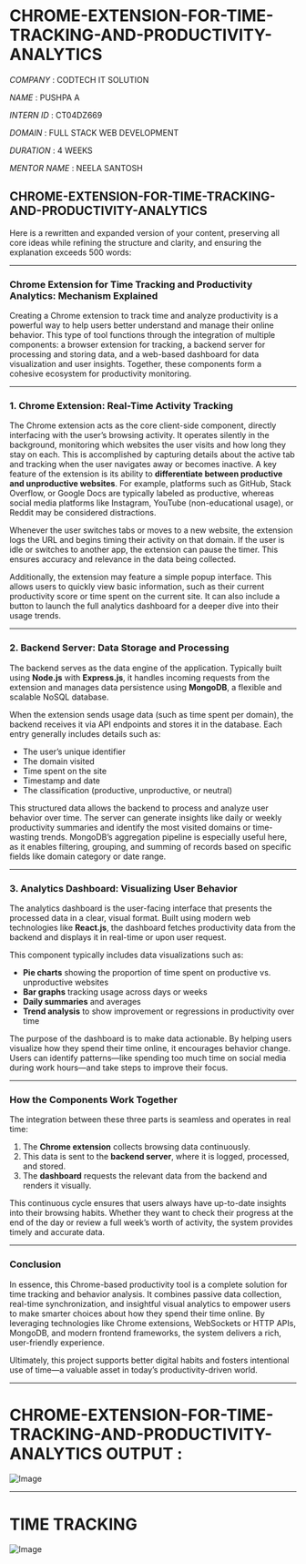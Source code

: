 # CHROME-EXTENSION-FOR-TIME-TRACKING-AND-PRODUCTIVITY-ANALYTICS

*COMPANY* : CODTECH IT SOLUTION

*NAME* : PUSHPA A

*INTERN ID* : CT04DZ669

*DOMAIN* : FULL STACK WEB DEVELOPMENT

*DURATION* : 4 WEEKS

*MENTOR NAME* : NEELA SANTOSH

## CHROME-EXTENSION-FOR-TIME-TRACKING-AND-PRODUCTIVITY-ANALYTICS

Here is a rewritten and expanded version of your content, preserving all core ideas while refining the structure and clarity, and ensuring the explanation exceeds 500 words:

---

### **Chrome Extension for Time Tracking and Productivity Analytics: Mechanism Explained**

Creating a Chrome extension to track time and analyze productivity is a powerful way to help users better understand and manage their online behavior. This type of tool functions through the integration of multiple components: a browser extension for tracking, a backend server for processing and storing data, and a web-based dashboard for data visualization and user insights. Together, these components form a cohesive ecosystem for productivity monitoring.

---

### **1. Chrome Extension: Real-Time Activity Tracking**

The Chrome extension acts as the core client-side component, directly interfacing with the user’s browsing activity. It operates silently in the background, monitoring which websites the user visits and how long they stay on each. This is accomplished by capturing details about the active tab and tracking when the user navigates away or becomes inactive. A key feature of the extension is its ability to **differentiate between productive and unproductive websites**. For example, platforms such as GitHub, Stack Overflow, or Google Docs are typically labeled as productive, whereas social media platforms like Instagram, YouTube (non-educational usage), or Reddit may be considered distractions.

Whenever the user switches tabs or moves to a new website, the extension logs the URL and begins timing their activity on that domain. If the user is idle or switches to another app, the extension can pause the timer. This ensures accuracy and relevance in the data being collected.

Additionally, the extension may feature a simple popup interface. This allows users to quickly view basic information, such as their current productivity score or time spent on the current site. It can also include a button to launch the full analytics dashboard for a deeper dive into their usage trends.

---

### **2. Backend Server: Data Storage and Processing**

The backend serves as the data engine of the application. Typically built using **Node.js** with **Express.js**, it handles incoming requests from the extension and manages data persistence using **MongoDB**, a flexible and scalable NoSQL database.

When the extension sends usage data (such as time spent per domain), the backend receives it via API endpoints and stores it in the database. Each entry generally includes details such as:

* The user’s unique identifier
* The domain visited
* Time spent on the site
* Timestamp and date
* The classification (productive, unproductive, or neutral)

This structured data allows the backend to process and analyze user behavior over time. The server can generate insights like daily or weekly productivity summaries and identify the most visited domains or time-wasting trends. MongoDB’s aggregation pipeline is especially useful here, as it enables filtering, grouping, and summing of records based on specific fields like domain category or date range.

---

### **3. Analytics Dashboard: Visualizing User Behavior**

The analytics dashboard is the user-facing interface that presents the processed data in a clear, visual format. Built using modern web technologies like **React.js**, the dashboard fetches productivity data from the backend and displays it in real-time or upon user request.

This component typically includes data visualizations such as:

* **Pie charts** showing the proportion of time spent on productive vs. unproductive websites
* **Bar graphs** tracking usage across days or weeks
* **Daily summaries** and averages
* **Trend analysis** to show improvement or regressions in productivity over time

The purpose of the dashboard is to make data actionable. By helping users visualize how they spend their time online, it encourages behavior change. Users can identify patterns—like spending too much time on social media during work hours—and take steps to improve their focus.

---

### **How the Components Work Together**

The integration between these three parts is seamless and operates in real time:

1. The **Chrome extension** collects browsing data continuously.
2. This data is sent to the **backend server**, where it is logged, processed, and stored.
3. The **dashboard** requests the relevant data from the backend and renders it visually.

This continuous cycle ensures that users always have up-to-date insights into their browsing habits. Whether they want to check their progress at the end of the day or review a full week’s worth of activity, the system provides timely and accurate data.

---

### **Conclusion**

In essence, this Chrome-based productivity tool is a complete solution for time tracking and behavior analysis. It combines passive data collection, real-time synchronization, and insightful visual analytics to empower users to make smarter choices about how they spend their time online. By leveraging technologies like Chrome extensions, WebSockets or HTTP APIs, MongoDB, and modern frontend frameworks, the system delivers a rich, user-friendly experience.

Ultimately, this project supports better digital habits and fosters intentional use of time—a valuable asset in today’s productivity-driven world.

---

# CHROME-EXTENSION-FOR-TIME-TRACKING-AND-PRODUCTIVITY-ANALYTICS OUTPUT :

![Image](https://github.com/user-attachments/assets/95c63a00-0416-4f3c-9616-1ab637a188d1)

---

# TIME TRACKING

![Image](https://github.com/user-attachments/assets/bd40cf15-8671-480e-a29e-38155902WEEKS)
